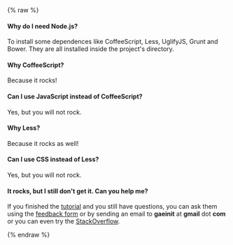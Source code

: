 {% raw %}

#### Why do I need Node.js?

To install some dependences like CoffeeScript, Less, UglifyJS, Grunt and Bower.
They are all installed inside the project's directory.

#### Why CoffeeScript?

Because it rocks!

#### Can I use JavaScript instead of CoffeeScript?

Yes, but you will not rock.

#### Why Less?

Because it rocks as well!

#### Can I use CSS instead of Less?

Yes, but you will not rock.

#### It rocks, but I still don't get it. Can you help me?

If you finished the [tutorial]({{url_for('tutorial')}})
and you still have questions, you can ask them using the
[feedback form]({{url_for('feedback')}}) or by sending an email to
**gaeinit** at **gmail** dot **com**
or you can even try the
[StackOverflow](http://stackoverflow.com/questions/tagged/google-app-engine).

{% endraw %}
